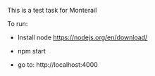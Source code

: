This is a test task for Monterail

To run:

- Install node https://nodejs.org/en/download/

- npm start

- go to: http://localhost:4000